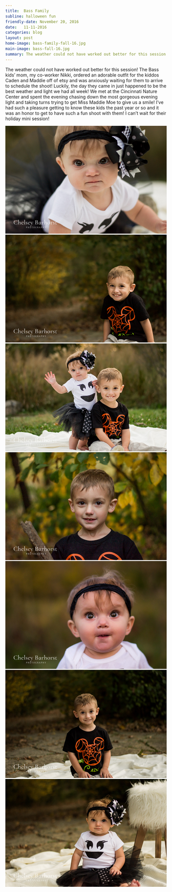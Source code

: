 ```yaml
---
title:  Bass Family
subline: halloween fun
friendly-date: November 20, 2016
date:   11-11-2016
categories: blog
layout: post
home-image: bass-family-fall-16.jpg
main-image: bass-fall-16.jpg
summary: The weather could not have worked out better for this session! The Bass kids’ mom, my co-worker Nikki, ordered an adorable outfit for the kiddos Caden and Maddie off of etsy and was anxiously waiting for them to arrive to schedule the shoot! Luckily, the day they came in just happened to be the best weather and light we had all week! We met at the Cincinnati Nature Center and spent the evening chasing down the most gorgeous evening light and taking turns trying to get Miss Maddie Moe to give us a smile! I’ve had such a pleasure getting to know these kids the past year or so and it was an honor to get to have such a fun shoot with them! I can’t wait for their holiday mini session!
---
```

The weather could not have worked out better for this session! The Bass kids’ mom, my co-worker Nikki, ordered an adorable outfit for the kiddos Caden and Maddie off of etsy and was anxiously waiting for them to arrive to schedule the shoot! Luckily, the day they came in just happened to be the best weather and light we had all week! We met at the Cincinnati Nature Center and spent the evening chasing down the most gorgeous evening light and taking turns trying to get Miss Maddie Moe to give us a smile! I’ve had such a pleasure getting to know these kids the past year or so and it was an honor to get to have such a fun shoot with them! I can’t wait for their holiday mini session!

<div class="photo-block">
<img src="/assets/img/blog/bass-16/1.jpg">
<img src="/assets/img/blog/bass-16/2.jpg">
<img src="/assets/img/blog/bass-16/3.jpg">
<img src="/assets/img/blog/bass-16/4.jpg">
<img src="/assets/img/blog/bass-16/5.jpg">
<img src="/assets/img/blog/bass-16/8.jpg">
<img src="/assets/img/blog/bass-16/9.jpg">
</div>
